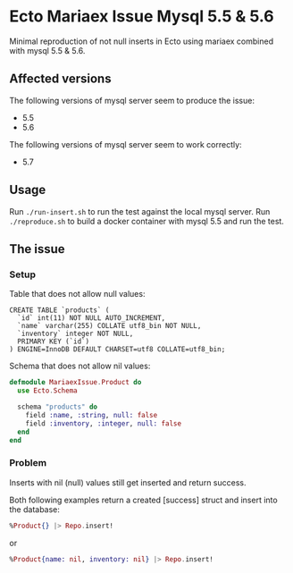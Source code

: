 # Ecto Mariaex Issue Mysql 5.5 & 5.6

Minimal reproduction of not null inserts in Ecto using mariaex combined with mysql 5.5 & 5.6.

## Affected versions

The following versions of mysql server seem to produce the issue:

  * 5.5
  * 5.6

The following versions of mysql server seem to work correctly:

  * 5.7

## Usage

Run `./run-insert.sh` to run the test against the local mysql server.
Run `./reproduce.sh` to build a docker container with mysql 5.5 and run the test.

## The issue

### Setup
Table that does not allow null values:
```Mysql
CREATE TABLE `products` (
  `id` int(11) NOT NULL AUTO_INCREMENT,
  `name` varchar(255) COLLATE utf8_bin NOT NULL,
  `inventory` integer NOT NULL,
  PRIMARY KEY (`id`)
) ENGINE=InnoDB DEFAULT CHARSET=utf8 COLLATE=utf8_bin;
```

Schema that does not allow nil values:
```elixir
defmodule MariaexIssue.Product do
  use Ecto.Schema

  schema "products" do
    field :name, :string, null: false
    field :inventory, :integer, null: false
  end
end
```

### Problem

Inserts with nil (null) values still get inserted and return success.

Both following examples return a created [success] struct and insert into the database:
```elixir
%Product{} |> Repo.insert!
```
or
```elixir
%Product{name: nil, inventory: nil} |> Repo.insert!
```
